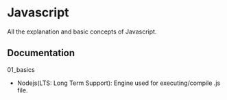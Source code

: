 # Javascript

All the explanation and basic concepts of Javascript. 

## Documentation

01_basics
- Nodejs(LTS: Long Term Support): Engine used for executing/compile .js file.
